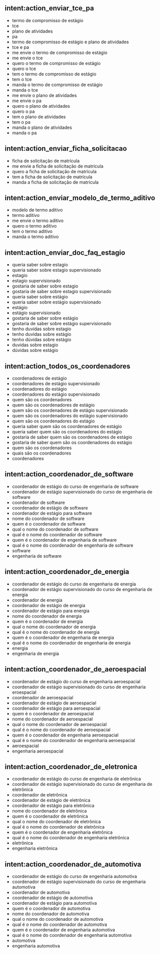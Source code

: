 ## intent:action_enviar_tce_pa
- termo de compromisso de estágio
- tce
- plano de atividades
- pa
- termo de compromisso de estágio e plano de atividades
- tce e pa
- me envie o termo de compromisso de estágio
- me envie o tce
- quero o termo de compromisso de estágio
- quero o tce
- tem o termo de compromisso de estágio
- tem o tce
- manda o termo de compromisso de estágio
- manda o tce
- me envie o plano de atividades
- me envie o pa
- quero o plano de atividades
- quero o pa
- tem o plano de atividades
- tem o pa
- manda o plano de atividades
- manda o pa

## intent:action_enviar_ficha_solicitacao
- ficha de solicitação de matrícula
- me envie a ficha de solicitação de matrícula
- quero a ficha de solicitação de matrícula
- tem a ficha de solicitação de matrícula
- manda a ficha de solicitação de matrícula

## intent:action_enviar_modelo_de_termo_aditivo
- modelo de termo aditivo
- termo aditivo
- me envie o termo aditivo
- quero o termo aditivo
- tem o termo aditivo
- manda o termo aditivo

## intent:action_enviar_doc_faq_estagio
- queria saber sobre estagio
- queria saber sobre estagio supervisionado
- estagio
- estagio supervisionado
- gostaria de saber sobre estagio
- gostaria de saber sobre estagio supervisionado
- queria saber sobre estágio
- queria saber sobre estágio supervisionado
- estágio
- estágio supervisionado
- gostaria de saber sobre estágio
- gostaria de saber sobre estágio supervisionado
- tenho duvidas sobre estagio
- tenho duvidas sobre estágio
- tenho dúvidas sobre estágio
- duvidas sobre estagio
- dúvidas sobre estágio

## intent:action_todos_os_coordenadores
- coordenadores de estágio
- coordenadores de estágio supervisionado
- coordenadores do estágio
- coordenadores do estágio supervisionado
- quem são os coordenadores
- quem são os coordenadores de estágio
- quem são os coordenadores de estágio supervisionado
- quem são os coordenadores do estágio supervisionado
- quem são os coordenadores do estágio
- queria saber quem são os coordenadores de estágio
- queria saber quem são os coordenadores do estágio
- gostaria de saber quem são os coordenadores de estágio
- gostaria de saber quem são os coordenadores do estágio
- quem são os coordenadores
- quais são os coordenadores
- coordenadores

## intent:action_coordenador_de_software
- coordenador de estágio do curso de engenharia de software
- coordenador de estágio supervisionado do curso de engenharia de software
- coordenador de software
- coordenador de estágio de software
- coordenador de estágio para software
- nome do coordenador de software
- quem é o coordenador de software
- qual o nome do coordenador de software
- qual é o nome do coordenador de software
- quem é o coordenador de engenharia de software
- qual é o nome do coordenador de engenharia de software
- software
- engenharia de software

## intent:action_coordenador_de_energia
- coordenador de estágio do curso de engenharia de energia
- coordenador de estágio supervisionado do curso de engenharia de energia
- coordenador de energia
- coordenador de estágio de energia
- coordenador de estágio para energia
- nome do coordenador de energia
- quem é o coordenador de energia
- qual o nome do coordenador de energia
- qual é o nome do coordenador de energia
- quem é o coordenador de engenharia de energia
- qual é o nome do coordenador de engenharia de energia
- energia
- engenharia de energia

## intent:action_coordenador_de_aeroespacial
- coordenador de estágio do curso de engenharia aeroespacial
- coordenador de estágio supervisionado do curso de engenharia eroespacial
- coordenador de aeroespacial
- coordenador de estágio de aeroespacial
- coordenador de estágio para aeroespacial
- quem é o coordenador de aeroespacial
- nome do coordenador de aeroespacial
- qual o nome do coordenador de aeroespacial
- qual é o nome do coordenador de aeroespacial
- quem é o coordenador de engenharia aeroespacial
- qual é o nome do coordenador de engenharia aeroespacial
- aeroespacial
- engenharia aeroespacial

## intent:action_coordenador_de_eletronica
- coordenador de estágio do curso de engenharia de eletrônica
- coordenador de estágio supervisionado do curso de engenharia de eletrônica
- coordenador de eletrônica
- coordenador de estágio de eletrônica
- coordenador de estágio para eletrônica
- nome do coordenador de eletrônica
- quem é o coordenador de eletrônica
- qual o nome do coordenador de eletrônica
- qual é o nome do coordenador de eletrônica
- quem é o coordenador de engenharia eletrônica
- qual é o nome do coordenador de engenharia eletrônica
- eletrônica
- engenharia eletrônica

## intent:action_coordenador_de_automotiva
- coordenador de estágio do curso de engenharia automotiva
- coordenador de estágio supervisionado do curso de engenharia automotiva
- coordenador de automotiva
- coordenador de estágio de automotiva
- coordenador de estágio para automotiva
- quem é o coordenador de automotiva
- nome do coordenador de automotiva
- qual o nome do coordenador de automotiva
- qual é o nome do coordenador de automotiva
- quem é o coordenador de engenharia automotiva
- qual é o nome do coordenador de engenharia automotiva
- automotiva
- engenharia automotiva